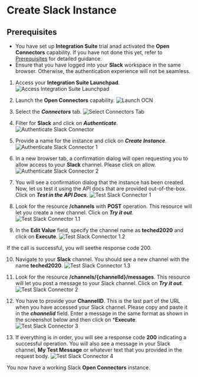 # Create Slack Instance

## Prerequisites 
- You have set up **Integration Suite** trial anad activated the **Open Connectors** capability. If you have not done this yet, refer to [Prerequisites](/exercises/Prerequisites/Prerequisites_for_DEV165.md) for detailed guidance.
- Ensure that you have logged into your **Slack** workspace in the same browser. Otherwise, the authentication experience will not be seamless.

1. Access your **Integration Suite Launchpad**.
![Access Integration Suite Launchpad](/exercises/Images/Launchpad/cockpit-access-launchpad.png)

2. Launch the **Open Connectors** capability.
![Launch OCN](/exercises/Images/Launchpad/launchpad-select-ocn.png)

3. Select the ***Connectors*** tab.
![Select Connectors Tab](/exercises/Images/OCN/ocn-select-connectors.png)

4. Filter for **Slack** and click on ***Authenticate***.
![Authenticate Slack Connector](/exercises/Images/Slack/ocn-authenticate-slack.png)

5. Provide a name for the instance and click on ***Create Instance***.
![Authenticate Slack Connector 1](/exercises/Images/Slack/ocn-authenticate-slack-1.png)

6. In a new browser tab, a confirmation dialog will open requesting you to allow access to your **Slack** channel. Please click on allow.
![Authenticate Slack Connector 2](/exercises/Images/Slack/ocn-authenticate-slack-2.png)

7. You will see a confirmation dialog that the instance has been created. Now, let us test it using the API docs that are provided out-of-the-box. Click on ***Test in the API Docs***. 
![Test Slack Connector 1](/exercises/Images/Slack/ocn-slack-testapidoc-1.png)

8. Look for the resource **/channels** with **POST** operation. This resource will let you create a new channel. Click on ***Try it out***.
![Test Slack Connector 1.1](/exercises/Images/Slack/ocn-slack-testapidoc-1.1.png)

9. In the **Edit Value** field, specify the channel name as **teched2020** and click on **Execute**.
![Test Slack Connector 1.2](/exercises/Images/Slack/ocn-slack-testapidoc-1.2.png)

If the call is successful, you will seethe response code 200.

10. Navigate to your **Slack** channel. You should see a new channel with the name **teched2020**.
![Test Slack Connector 1.3](/exercises/Images/Slack/ocn-slack-testapidoc-1.3.png)

8. Look for the resource **/channels/{channelId}/messages**. This resource will let you post a message to your Slack channel. Click on ***Try it out***.
![Test Slack Connector 2](/exercises/Images/Slack/ocn-slack-testapidoc-2.png)

9. You have to provide your **ChannelID**. This is the last part of the URL when you have accessed your Slack channel. Please copy and paste it in the ***channelid*** field. Enter a message in the same format as shown in the screenshot below and then click on ***Execute**.
![Test Slack Connector 3](/exercises/Images/Slack/ocn-slack-testapidoc-3.png)

10. If everything is in order, you will see a response code **200** indicating a successful operation. You will also see a message in your Slack channel, **My Test Message** or whatever text that you provided in the request body. 
![Test Slack Connector 4](/exercises/Images/Slack/ocn-slack-testapidoc-4.png)

You now have a working Slack **Open Connectors** instance. 
